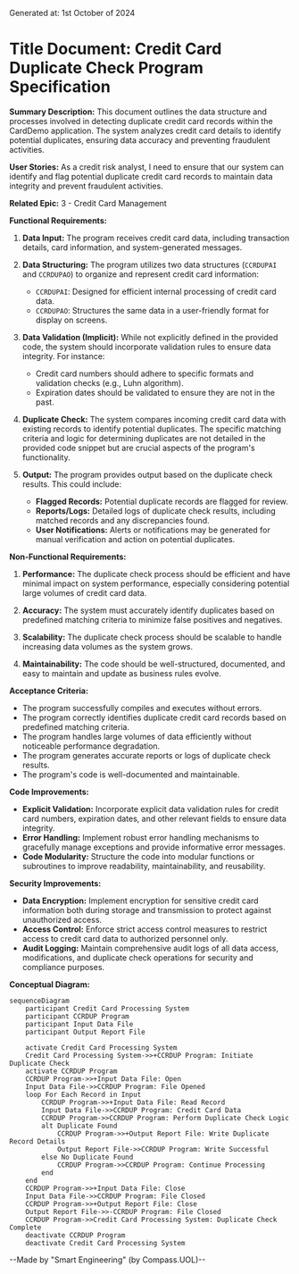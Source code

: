Generated at: 1st October of 2024

# **Title Document:** Credit Card Duplicate Check Program Specification

**Summary Description:**
This document outlines the data structure and processes involved in detecting duplicate credit card records within the CardDemo application. The system analyzes credit card details to identify potential duplicates, ensuring data accuracy and preventing fraudulent activities.

**User Stories:**
As a credit risk analyst, I need to ensure that our system can identify and flag potential duplicate credit card records to maintain data integrity and prevent fraudulent activities.

**Related Epic:** 3 - Credit Card Management

**Functional Requirements:**

1. **Data Input:** The program receives credit card data, including transaction details, card information, and system-generated messages.

2. **Data Structuring:** The program utilizes two data structures (`CCRDUPAI` and `CCRDUPAO`) to organize and represent credit card information:
    - `CCRDUPAI`: Designed for efficient internal processing of credit card data.
    - `CCRDUPAO`:  Structures the same data in a user-friendly format for display on screens.

3. **Data Validation (Implicit):** While not explicitly defined in the provided code, the system should incorporate validation rules to ensure data integrity. For instance:
    - Credit card numbers should adhere to specific formats and validation checks (e.g., Luhn algorithm).
    - Expiration dates should be validated to ensure they are not in the past. 

4. **Duplicate Check:** The system compares incoming credit card data with existing records to identify potential duplicates. The specific matching criteria and logic for determining duplicates are not detailed in the provided code snippet but are crucial aspects of the program's functionality.

5. **Output:**  The program provides output based on the duplicate check results. This could include:
    - **Flagged Records:**  Potential duplicate records are flagged for review.
    - **Reports/Logs:**  Detailed logs of duplicate check results, including matched records and any discrepancies found.
    - **User Notifications:**  Alerts or notifications may be generated for manual verification and action on potential duplicates. 

**Non-Functional Requirements:**

1. **Performance:** The duplicate check process should be efficient and have minimal impact on system performance, especially considering potential large volumes of credit card data.

2. **Accuracy:** The system must accurately identify duplicates based on predefined matching criteria to minimize false positives and negatives.

3. **Scalability:** The duplicate check process should be scalable to handle increasing data volumes as the system grows.

4. **Maintainability:** The code should be well-structured, documented, and easy to maintain and update as business rules evolve.

**Acceptance Criteria:**

- The program successfully compiles and executes without errors.
- The program correctly identifies duplicate credit card records based on predefined matching criteria.
- The program handles large volumes of data efficiently without noticeable performance degradation.
- The program generates accurate reports or logs of duplicate check results.
- The program's code is well-documented and maintainable.

**Code Improvements:**

- **Explicit Validation:** Incorporate explicit data validation rules for credit card numbers, expiration dates, and other relevant fields to ensure data integrity.
- **Error Handling:** Implement robust error handling mechanisms to gracefully manage exceptions and provide informative error messages.
- **Code Modularity:**  Structure the code into modular functions or subroutines to improve readability, maintainability, and reusability. 

**Security Improvements:**

- **Data Encryption:** Implement encryption for sensitive credit card information both during storage and transmission to protect against unauthorized access.
- **Access Control:** Enforce strict access control measures to restrict access to credit card data to authorized personnel only.
- **Audit Logging:**  Maintain comprehensive audit logs of all data access, modifications, and duplicate check operations for security and compliance purposes.

**Conceptual Diagram:**

```mermaid
sequenceDiagram
    participant Credit Card Processing System
    participant CCRDUP Program
    participant Input Data File
    participant Output Report File

    activate Credit Card Processing System
    Credit Card Processing System->>+CCRDUP Program: Initiate Duplicate Check
    activate CCRDUP Program
    CCRDUP Program->>+Input Data File: Open
    Input Data File->>CCRDUP Program: File Opened
    loop For Each Record in Input
        CCRDUP Program->>+Input Data File: Read Record
        Input Data File->>CCRDUP Program: Credit Card Data
        CCRDUP Program->>CCRDUP Program: Perform Duplicate Check Logic
        alt Duplicate Found
            CCRDUP Program->>+Output Report File: Write Duplicate Record Details
            Output Report File->>CCRDUP Program: Write Successful
        else No Duplicate Found
            CCRDUP Program->>CCRDUP Program: Continue Processing
        end
    end
    CCRDUP Program->>+Input Data File: Close
    Input Data File->>CCRDUP Program: File Closed
    CCRDUP Program->>+Output Report File: Close
    Output Report File->>-CCRDUP Program: File Closed
    CCRDUP Program->>Credit Card Processing System: Duplicate Check Complete
    deactivate CCRDUP Program
    deactivate Credit Card Processing System
```

--Made by "Smart Engineering" (by Compass.UOL)--